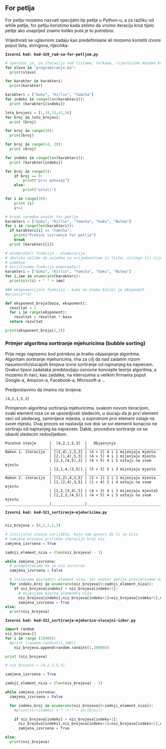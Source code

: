 
<div style="page-break-after: always;"></div>

## For petlja

For petlju mozemo nazvati specijalni tip petlje u Python-u, a za razliku od while petlje, for petlju  koristimo kada zelimo da vrsimo iteraciju kroz 
tijelo petlje ako unaprijed znamo koliko puta je to  potrebno.

Vrijednosti se uglavnom zadaju kao predefinisane ali mozemo koristiti izvore poput lista, stringova, rijecnika.

**`Izvorni kod: kod-320_rad-sa-for-petljom.py`**

```python
# operator in, za iteraciju nad listama, torkama, rijecnicima mozemo koristit kljucnu rijec in
for slovo in "programiranje.ba":
  print(slovo)

for karakter in karakteri:
  print(karakter)

karakteri = ["Goku", "Kirlin", "Yamcha"]
for indeks in range(len(karakteri)):
  print (karakteri[indeks])

loto_brojevi = [1,33,13,43,56]
for broj in loto_brojevi:
  print (broj)

for broj in range(20):
  print(broj)

for broj in range(14, 20):
  print (broj)

for indeks in range(len(karakteri)):
  print (karakter[indeks])

for broj in range(5):
    if broj == 0:
        print("prvi pokusaj")
    else:
        print("ostali")

for i in range(10):
    print (i)
    i+=1

# break naredba unutar for petlje
karakteri = ["Goku", "Kirlin", "Yamcha", "Goku", "Bulma"]
for i in range(len(karakteri)):
  if karakteri[i] == "Yamcha":
    print("Prekini izvrsenje for petlje")
    break
  print (karakteri[i])

# enumerate() funkcija - enumeracija
# ukoliko zelimo da zajedno sa vrijednostima iz liste, stringa ili rijecnika ispisujemo i njihove 
# indekse
# koristicemo funkciju enmureate()
karakteri = ["Goku", "Kirlin", "Yamcha", "Goku", "Bulma"]
for i,ime in enumerate(karakteri):
  print(str(i) + " " + ime)

### eksponencijaln funkcija - kada ne znamo koliki je eksponent
#print(2**3)

def eksponent_broja(baza, eksponent):
  rezultat = 1
  for i in range(eksponent):
    rezultat = rezultat * baza
  return rezultat

print(eksponent_broja(2,3))
```

### Primjer algoritma sortiranje mjehuricima (bubble sorting)

Prije nego napisemo kod potrebno je kratko objasnjenje algoritma. Algoritam 
sortiranje mjehuricima, ima za cilj da nad zadatim nizom nasumicnih/slucajnih 
brojeva izvrsi sortiranje od najmanjeg ka najvecem. Ovakvi tipovi zadataka 
predstavljaju osnovne koncepte teorije algoritma, a mozemo ih naci, kao 
zadatke, na intervjuima u velikim firmama poput Google-a, Amazon-a, 
Facebook-a, Microsoft-a ...

Predpostavimo da imamo niz brojeva:

```text
[4,2,1,5,3]
```

Primjenom algoritma sortiranja mjehuricima, svakom novom iteracijom, svaki 
element niza ce se uporedjivati sledecim, u slucaju da je prvi element veci od 
sledeceg, zaminijece mijesta, u suprotnom prvi element ostaje na svom mjestu. Ovaj proces se nastavlja sve dok se svi elementi konacno ne sortiraju od 
najmanjeg ka najvecem. Dakle, procedura sortiranje ce se obaviti sledecim 
redoslijedom:

```text
Pocetno stanje      |  [4,2,1,5,3]  |   Objasnjnje
____________________|_______________|____________________________________
Nakon 1. iteracije  | [(2,4),1,5,3] | (4 > 2) 4 i 2 mijenjaju mjesta 
                    | [2,(1,4),5,3] | (4 > 1) 4 i 1 mijenjaju mjesta
                    | [2,1,(4,5),3] | (4 < 5) 4 i 5 ostaju na svom mjestu
                    | [2,1,4,(3,5)] | (5 > 3) 5 i 3 mijenjaju mjesta
____________________|_______________|____________________________________
Nakon 2. iteracije  | [(1,2),4,3,5] | (2 > 1) 2 i 1 mijenjaju mjesta 
                    | [1,(2,4),3,5] | (1 < 4) 2 i 4 ostaju na svom mjestu
                    | [1,2,(3,4),5] | (4 > 3) 4 i 3 mijenjaju mjesta3
                    | [1,2,3,(4,5)] | (4 < 5) 4 i 5 ostaju na svom mjestu
____________________|_______________|____________________________________
```

**`Izvorni kod: kod-321_sortiranje-mjehuricima.py`**

```python

niz_brojeva = [4,2,1,5,3] 

# inicijalno stanje varijable, koja nam govori da li je bilo 
# zamjene brojeva prilikom iteracije kroz niz
zamjena_izvrsena = True 

zadnji_element_niza = (len(niz_brojeva) - 1)

while zamjena_izvrsena:
  # predpostavimo da je niz sortiran
  zamjena_izvrsena = False

  # isijecamo poslednji element niza, jer unutar petlje provjeravamo naredni preko indeks + 1
  for indeks,broj in enumerate(niz_brojeva[0:zadnji_element_niza]):
    if niz_brojeva[indeks] > niz_brojeva[indeks+1]:
      # mijenjamo mjesta elemenata niza
      niz_brojeva[indeks],niz_brojeva[indeks+1]=niz_brojeva[indeks+1],niz_brojeva[indeks]
      zamjena_izvrsena = True
else:
  print(niz_brojeva)
```

**`Izvorni kod: kod-322_sortiranje-mjehurica-slucajni-izbor.py`**

```python
import random
niz_brojeva=[]
for i in range (10000):
  #print (random.randint(1,100))
    niz_brojeva.append(random.randint(1,10000))

print (niz_brojeva)

# niz_brojeva = [4,2,1,5,3] 

zamjena_izvrsena = True

zadnji_element_niza = (len(niz_brojeva) - 1)

while zamjena_izvrsena:
  zamjena_izvrsena = False

  for indeks,broj in enumerate(niz_brojeva[0:zadnji_element_niza]):
    #print(str(indeks) + " -> " + str(broj))

    if niz_brojeva[indeks] > niz_brojeva[indeks+1]:
      niz_brojeva[indeks],niz_brojeva[indeks+1]=niz_brojeva[indeks+1],niz_brojeva[indeks]
      zamjena_izvrsena = True

else:
  print(niz_brojeva)
```
